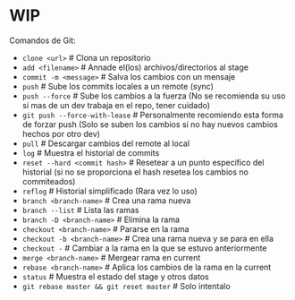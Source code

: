 # WIP
Comandos de Git:

- `clone <url>`                     # Clona un repositorio
- `add <filename>`			        # Annade el(los) archivos/directorios al stage
- `commit -m <message>`		    # Salva los cambios con un mensaje
- `push` 				            # Sube los commits locales a un remote (sync)
- `push --force` 			        # Sube los cambios a la fuerza (No se recomienda su uso si mas de un dev trabaja en el repo, tener cuidado)
- `git push --force-with-lease` # Personalmente recomiendo esta forma de forzar push (Solo se suben los cambios si no hay nuevos cambios hechos por otro dev)
- `pull`				            # Descargar cambios del remote al local
- `log`				            # Muestra el historial de commits
- `reset --hard <commit hash>`	# Resetear a un punto especifico del historial (si no se proporciona el hash resetea los cambios no commiteados)
- `reflog` 				        # Historial simplificado (Rara vez lo uso)
- `branch <branch-name>`		    # Crea una rama nueva
- `branch --list` 			    # Lista las ramas
- `branch -D <branch-name>`		# Elimina la rama
- `checkout <branch-name>`		# Pararse en la rama
- `checkout -b <branch-name>` # Crea una rama nueva y se para en ella
- `checkout -`                # Cambiar a la rama en la que se estuvo anteriormente
- `merge <branch-name>`		    # Mergear rama en current
- `rebase <branch-name>`		    # Aplica los cambios de la rama en la current
- `status`				        # Muestra el estado del stage y otros datos
- `git rebase master && git reset master` # Solo intentalo
